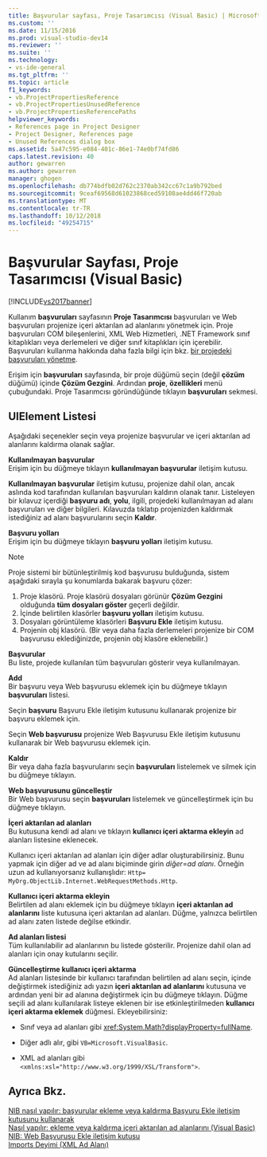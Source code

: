```yaml
---
title: Başvurular sayfası, Proje Tasarımcısı (Visual Basic) | Microsoft Docs
ms.custom: ''
ms.date: 11/15/2016
ms.prod: visual-studio-dev14
ms.reviewer: ''
ms.suite: ''
ms.technology:
- vs-ide-general
ms.tgt_pltfrm: ''
ms.topic: article
f1_keywords:
- vb.ProjectPropertiesReference
- vb.ProjectPropertiesUnusedReference
- vb.ProjectPropertiesReferencePaths
helpviewer_keywords:
- References page in Project Designer
- Project Designer, References page
- Unused References dialog box
ms.assetid: 5a47c595-e084-401c-86e1-74e0bf74fd86
caps.latest.revision: 40
author: gewarren
ms.author: gewarren
manager: ghogen
ms.openlocfilehash: db774bdfb02d762c2370ab342cc67c1a9b792bed
ms.sourcegitcommit: 9ceaf69568d61023868ced59108ae4dd46f720ab
ms.translationtype: MT
ms.contentlocale: tr-TR
ms.lasthandoff: 10/12/2018
ms.locfileid: "49254715"
---
```

# <a name="references-page-project-designer-visual-basic"></a>Başvurular Sayfası, Proje Tasarımcısı (Visual Basic)
[!INCLUDE[vs2017banner](../../includes/vs2017banner.md)]

  
Kullanım **başvuruları** sayfasının **Proje Tasarımcısı** başvuruları ve Web başvuruları projenize içeri aktarılan ad alanlarını yönetmek için. Proje başvuruları COM bileşenlerini, XML Web Hizmetleri, .NET Framework sınıf kitaplıkları veya derlemeleri ve diğer sınıf kitaplıkları için içerebilir. Başvuruları kullanma hakkında daha fazla bilgi için bkz. [bir projedeki başvuruları yönetme](../../ide/managing-references-in-a-project.md).  
  
 Erişim için **başvuruları** sayfasında, bir proje düğümü seçin (değil **çözüm** düğümü) içinde **Çözüm Gezgini**. Ardından **proje**, **özellikleri** menü çubuğundaki. Proje Tasarımcısı göründüğünde tıklayın **başvuruları** sekmesi.  
  
## <a name="uielement-list"></a>UIElement Listesi  
 Aşağıdaki seçenekler seçin veya projenize başvurular ve içeri aktarılan ad alanlarını kaldırma olanak sağlar.  
  
 **Kullanılmayan başvurular**  
 Erişim için bu düğmeye tıklayın **kullanılmayan başvurular** iletişim kutusu.  
  
 **Kullanılmayan başvurular** iletişim kutusu, projenize dahil olan, ancak aslında kod tarafından kullanılan başvuruları kaldırın olanak tanır. Listeleyen bir kılavuz içerdiği **başvuru adı**, **yolu**, ilgili, projedeki kullanılmayan ad alanı başvuruları ve diğer bilgileri. Kılavuzda tıklatıp projenizden kaldırmak istediğiniz ad alanı başvurularını seçin **Kaldır**.  
  
 **Başvuru yolları**  
 Erişim için bu düğmeye tıklayın **başvuru yolları** iletişim kutusu.  
  
> [!NOTE]
>  Proje sistemi bir bütünleştirilmiş kod başvurusu bulduğunda, sistem aşağıdaki sırayla şu konumlarda bakarak başvuru çözer:  
>   
>  1.  Proje klasörü. Proje klasörü dosyaları görünür **Çözüm Gezgini** olduğunda **tüm dosyaları göster** geçerli değildir.  
> 2.  İçinde belirtilen klasörler **başvuru yolları** iletişim kutusu.  
> 3.  Dosyaları görüntüleme klasörleri **Başvuru Ekle** iletişim kutusu.  
> 4.  Projenin obj klasörü. (Bir veya daha fazla derlemeleri projenize bir COM başvurusu eklediğinizde, projenin obj klasöre eklenebilir.)  
  
 **Başvurular**  
 Bu liste, projede kullanılan tüm başvuruları gösterir veya kullanılmayan.  
  
 **Add**  
 Bir başvuru veya Web başvurusu eklemek için bu düğmeye tıklayın **başvuruları** listesi.  
  
 Seçin **başvuru** Başvuru Ekle iletişim kutusunu kullanarak projenize bir başvuru eklemek için.  
  
 Seçin **Web başvurusu** projenize Web Başvurusu Ekle iletişim kutusunu kullanarak bir Web başvurusu eklemek için.  
  
 **Kaldır**  
 Bir veya daha fazla başvurularını seçin **başvuruları** listelemek ve silmek için bu düğmeye tıklayın.  
  
 **Web başvurusunu güncelleştir**  
 Bir Web başvurusu seçin **başvuruları** listelemek ve güncelleştirmek için bu düğmeye tıklayın.  
  
 **İçeri aktarılan ad alanları**  
 Bu kutusuna kendi ad alanı ve tıklayın **kullanıcı içeri aktarma ekleyin** ad alanları listesine eklenecek.  
  
 Kullanıcı içeri aktarılan ad alanları için diğer adlar oluşturabilirsiniz. Bunu yapmak için diğer ad ve ad alanı biçiminde girin *diğer*=*ad alanı*. Örneğin uzun ad kullanıyorsanız kullanışlıdır: `Http= MyOrg.ObjectLib.Internet.WebRequestMethods.Http`.  
  
 **Kullanıcı içeri aktarma ekleyin**  
 Belirtilen ad alanı eklemek için bu düğmeye tıklayın **içeri aktarılan ad alanlarını** liste kutusuna içeri aktarılan ad alanları. Düğme, yalnızca belirtilen ad alanı zaten listede değilse etkindir.  
  
 **Ad alanları listesi**  
 Tüm kullanılabilir ad alanlarının bu listede gösterilir. Projenize dahil olan ad alanları için onay kutularını seçilir.  
  
 **Güncelleştirme kullanıcı içeri aktarma**  
 Ad alanları listesinde bir kullanıcı tarafından belirtilen ad alanı seçin, içinde değiştirmek istediğiniz adı yazın **içeri aktarılan ad alanlarını** kutusuna ve ardından yeni bir ad alanına değiştirmek için bu düğmeye tıklayın. Düğme seçili ad alanı kullanılarak listeye eklenen bir ise etkinleştirilmeden **kullanıcı içeri aktarma eklemek** düğmesi. Ekleyebilirsiniz:  
  
-   Sınıf veya ad alanları gibi <xref:System.Math?displayProperty=fullName>.  
  
-   Diğer adlı alır, gibi `VB=Microsoft.VisualBasic`.  
  
-   XML ad alanları gibi `<xmlns:xsl="http://www.w3.org/1999/XSL/Transform">`.  
  
## <a name="see-also"></a>Ayrıca Bkz.  
 [NIB nasıl yapılır: başvurular ekleme veya kaldırma Başvuru Ekle iletişim kutusunu kullanarak](http://msdn.microsoft.com/en-us/3bd75d61-f00c-47c0-86a2-dd1f20e231c9)   
 [Nasıl yapılır: ekleme veya kaldırma içeri aktarılan ad alanlarını (Visual Basic)](../../ide/how-to-add-or-remove-imported-namespaces-visual-basic.md)   
 [NIB: Web Başvurusu Ekle iletişim kutusu](http://msdn.microsoft.com/en-us/bdf05776-c591-40af-bfd7-e1e2aa1e87b5)   
 [Imports Deyimi (XML Ad Alanı)](http://msdn.microsoft.com/library/1f4d50a6-08c7-4c2e-8206-ccae35fcd1b4)



